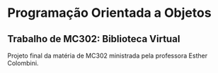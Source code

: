 # Programação Orientada a Objetos

## Trabalho de MC302: Biblioteca Virtual

Projeto final da matéria de MC302 ministrada pela professora Esther Colombini.